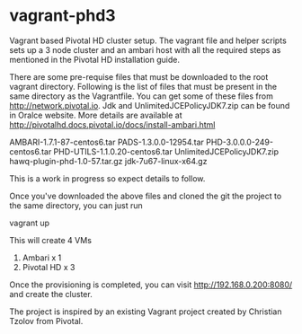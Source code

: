 # vagrant-phd3

Vagrant based Pivotal HD cluster setup. The vagrant file and helper scripts sets up a 3 node cluster and an ambari host with all the required steps as mentioned in the Pivotal HD installation guide.


There are some pre-requise files that must be downloaded to the root vagrant directory. Following is the list of files that must be present in the same directory as the Vagrantfile. You can get some of these files from http://network.pivotal.io. Jdk and UnlimitedJCEPolicyJDK7.zip can be found in Oralce website. More details are available at http://pivotalhd.docs.pivotal.io/docs/install-ambari.html

  AMBARI-1.7.1-87-centos6.tar
	PADS-1.3.0.0-12954.tar
	PHD-3.0.0.0-249-centos6.tar
	PHD-UTILS-1.1.0.20-centos6.tar
	UnlimitedJCEPolicyJDK7.zip
	hawq-plugin-phd-1.0-57.tar.gz
	jdk-7u67-linux-x64.gz

This is a work in progress so expect details to follow.

Once you've downloaded the above files and cloned the git the project to the same directory, you can just run 

vagrant up 

This will create 4 VMs 

1. Ambari x 1
2. Pivotal HD x 3 

Once the provisioning is completed, you can visit http://192.168.0.200:8080/ and create the cluster. 

The project is inspired by an existing Vagrant project created by Christian Tzolov from Pivotal.
